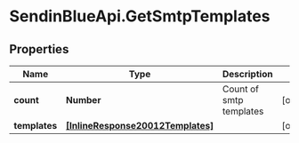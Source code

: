 # SendinBlueApi.GetSmtpTemplates

## Properties
Name | Type | Description | Notes
------------ | ------------- | ------------- | -------------
**count** | **Number** | Count of smtp templates | [optional] 
**templates** | [**[InlineResponse20012Templates]**](InlineResponse20012Templates.md) |  | [optional] 


